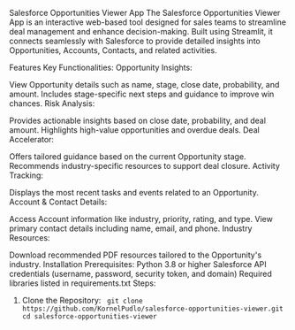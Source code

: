 Salesforce Opportunities Viewer App
The Salesforce Opportunities Viewer App is an interactive web-based tool designed for sales teams to streamline deal management and enhance decision-making. Built using Streamlit, it connects seamlessly with Salesforce to provide detailed insights into Opportunities, Accounts, Contacts, and related activities.

Features
Key Functionalities:
Opportunity Insights:

View Opportunity details such as name, stage, close date, probability, and amount.
Includes stage-specific next steps and guidance to improve win chances.
Risk Analysis:

Provides actionable insights based on close date, probability, and deal amount.
Highlights high-value opportunities and overdue deals.
Deal Accelerator:

Offers tailored guidance based on the current Opportunity stage.
Recommends industry-specific resources to support deal closure.
Activity Tracking:

Displays the most recent tasks and events related to an Opportunity.
Account & Contact Details:

Access Account information like industry, priority, rating, and type.
View primary contact details including name, email, and phone.
Industry Resources:

Download recommended PDF resources tailored to the Opportunity's industry.
Installation
Prerequisites:
Python 3.8 or higher
Salesforce API credentials (username, password, security token, and domain)
Required libraries listed in requirements.txt
Steps:

1. Clone the Repository:
` git clone https://github.com/KornelPudlo/salesforce-opportunities-viewer.git
cd salesforce-opportunities-viewer` 
